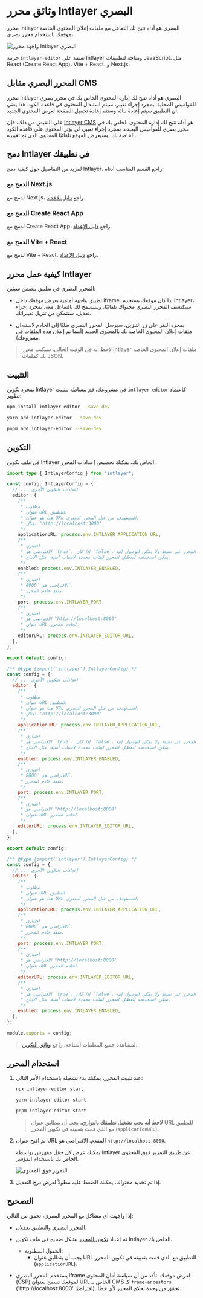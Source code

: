 # وثائق محرر Intlayer البصري

محرر Intlayer البصري هو أداة تتيح لك التفاعل مع ملفات إعلان المحتوى الخاصة بموقعك باستخدام محرر بصري.

![واجهة محرر Intlayer البصري](https://github.com/aymericzip/intlayer/blob/main/docs/assets/visual_editor.gif)

حزمة `intlayer-editor` تعتمد على Intlayer ومتاحة لتطبيقات JavaScript، مثل React (Create React App)، Vite + React، و Next.js.

## المحرر البصري مقابل CMS

محرر Intlayer البصري هو أداة تتيح لك إدارة المحتوى الخاص بك في محرر بصري للقواميس المحلية. بمجرد إجراء تغيير، سيتم استبدال المحتوى في قاعدة الكود. هذا يعني أن التطبيق سيتم إعادة بنائه وستتم إعادة تحميل الصفحة لعرض المحتوى الجديد.

على النقيض من ذلك، فإن [Intlayer CMS](https://github.com/aymericzip/intlayer/blob/main/docs/ar/intlayer_CMS.md) هو أداة تتيح لك إدارة المحتوى الخاص بك في محرر بصري للقواميس البعيدة. بمجرد إجراء تغيير، لن يؤثر المحتوى على قاعدة الكود الخاصة بك. وسيعرض الموقع تلقائيًا المحتوى الذي تم تغييره.

## دمج Intlayer في تطبيقك

لمزيد من التفاصيل حول كيفية دمج Intlayer، راجع القسم المناسب أدناه:

### الدمج مع Next.js

لدمج مع Next.js، راجع [دليل الإعداد](https://github.com/aymericzip/intlayer/blob/main/docs/ar/intlayer_with_nextjs_15.md).

### الدمج مع Create React App

لدمج مع Create React App، راجع [دليل الإعداد](https://github.com/aymericzip/intlayer/blob/main/docs/ar/intlayer_with_create_react_app.md).

### الدمج مع Vite + React

لدمج مع Vite + React، راجع [دليل الإعداد](https://github.com/aymericzip/intlayer/blob/main/docs/ar/intlayer_with_vite+react.md).

## كيفية عمل محرر Intlayer

المحرر البصري في تطبيق يتضمن شيئين:

- تطبيق واجهة أمامية يعرض موقعك داخل iframe. إذا كان موقعك يستخدم Intlayer، سيكتشف المحرر البصري محتواك تلقائيًا، وسيسمح لك بالتفاعل معه. بمجرد إجراء تعديل، ستتمكن من تنزيل تغييراتك.

- بمجرد النقر على زر التنزيل، سيرسل المحرر البصري طلبًا إلى الخادم لاستبدال ملفات إعلان المحتوى الخاصة بك بالمحتوى الجديد (أينما تم إعلان هذه الملفات في مشروعك).

> لاحظ أنه في الوقت الحالي، سيكتب محرر Intlayer ملفات إعلان المحتوى الخاصة بك كملفات JSON.

## التثبيت

بمجرد تكوين Intlayer في مشروعك، قم ببساطة بتثبيت `intlayer-editor` كاعتماد تطوير:

```bash packageManager="npm"
npm install intlayer-editor --save-dev
```

```bash packageManager="yarn"
yarn add intlayer-editor --save-dev
```

```bash packageManager="pnpm"
pnpm add intlayer-editor --save-dev
```

## التكوين

في ملف تكوين Intlayer الخاص بك، يمكنك تخصيص إعدادات المحرر:

```typescript fileName="intlayer.config.ts" codeFormat="typescript"
import type { IntlayerConfig } from "intlayer";

const config: IntlayerConfig = {
  // ... إعدادات التكوين الأخرى
  editor: {
    /**
     * مطلوب
     * عنوان URL للتطبيق.
     * هذا هو عنوان URL المستهدف من قبل المحرر البصري.
     * مثال: 'http://localhost:3000'
     */
    applicationURL: process.env.INTLAYER_APPLICATION_URL,
    /**
     * اختياري
     * الافتراضي هو `true`. إذا كان `false`، فإن المحرر غير نشط ولا يمكن الوصول إليه.
     * يمكن استخدامه لتعطيل المحرر لبيئات محددة لأسباب أمنية، مثل الإنتاج.
     */
    enabled: process.env.INTLAYER_ENABLED,
    /**
     * اختياري
     * الافتراضي هو `8000`.
     * منفذ خادم المحرر.
     */
    port: process.env.INTLAYER_PORT,
    /**
     * اختياري
     * الافتراضي هو "http://localhost:8000"
     * عنوان URL لخادم المحرر.
     */
    editorURL: process.env.INTLAYER_EDITOR_URL,
  },
};

export default config;
```

```javascript fileName="intlayer.config.mjs" codeFormat="esm"
/** @type {import('intlayer').IntlayerConfig} */
const config = {
  // ... إعدادات التكوين الأخرى
  editor: {
    /**
     * مطلوب
     * عنوان URL للتطبيق.
     * هذا هو عنوان URL المستهدف من قبل المحرر البصري.
     * مثال: 'http://localhost:3000'
     */
    applicationURL: process.env.INTLAYER_APPLICATION_URL,
    /**
     * اختياري
     * الافتراضي هو `true`. إذا كان `false`، فإن المحرر غير نشط ولا يمكن الوصول إليه.
     * يمكن استخدامه لتعطيل المحرر لبيئات محددة لأسباب أمنية، مثل الإنتاج.
     */
    enabled: process.env.INTLAYER_ENABLED,
    /**
     * اختياري
     * الافتراضي هو `8000`.
     * منفذ خادم المحرر.
     */
    port: process.env.INTLAYER_PORT,
    /**
     * اختياري
     * الافتراضي هو "http://localhost:8000"
     * عنوان URL لخادم المحرر.
     */
    editorURL: process.env.INTLAYER_EDITOR_URL,
  },
};

export default config;
```

```javascript fileName="intlayer.config.cjs" codeFormat="commonjs"
/** @type {import('intlayer').IntlayerConfig} */
const config = {
  // ... إعدادات التكوين الأخرى
  editor: {
    /**
     * مطلوب
     * عنوان URL للتطبيق.
     * هذا هو عنوان URL المستهدف من قبل المحرر البصري.
     */
    applicationURL: process.env.INTLAYER_APPLICATION_URL,
    /**
     * اختياري
     * الافتراضي هو `8000`.
     * منفذ خادم المحرر.
     */
    port: process.env.INTLAYER_PORT,
    /**
     * اختياري
     * الافتراضي هو "http://localhost:8000"
     * عنوان URL لخادم المحرر.
     */
    editorURL: process.env.INTLAYER_EDITOR_URL,
    /**
     * اختياري
     * الافتراضي هو `true`. إذا كان `false`، فإن المحرر غير نشط ولا يمكن الوصول إليه.
     * يمكن استخدامه لتعطيل المحرر لبيئات محددة لأسباب أمنية، مثل الإنتاج.
     */
    enabled: process.env.INTLAYER_ENABLED,
  },
};

module.exports = config;
```

> لمشاهدة جميع المعلمات المتاحة، راجع [وثائق التكوين](https://github.com/aymericzip/intlayer/blob/main/docs/ar/configuration.md).

## استخدام المحرر

1. عند تثبيت المحرر، يمكنك بدء تشغيله باستخدام الأمر التالي:

   ```bash packageManager="npm"
   npx intlayer-editor start
   ```

   ```bash packageManager="yarn"
   yarn intlayer-editor start
   ```

   ```bash packageManager="pnpm"
   pnpm intlayer-editor start
   ```

   > **لاحظ أنه يجب تشغيل تطبيقك بالتوازي.** يجب أن يتطابق عنوان URL للتطبيق مع الذي قمت بتعيينه في تكوين المحرر (`applicationURL`).

2. ثم افتح عنوان URL المقدم. الافتراضي هو `http://localhost:8000`.

   يمكنك عرض كل حقل مفهرس بواسطة Intlayer عن طريق التمرير فوق المحتوى الخاص بك باستخدام المؤشر.

   ![التمرير فوق المحتوى](https://github.com/aymericzip/intlayer/blob/main/docs/assets/intlayer_editor_hover_content.png)

3. إذا تم تحديد محتواك، يمكنك الضغط عليه مطولاً لعرض درج التعديل.

## التصحيح

إذا واجهت أي مشاكل مع المحرر البصري، تحقق من التالي:

- المحرر البصري والتطبيق يعملان.

- تم إعداد [تكوين المحرر](https://intlayer.org/doc/concept/configuration#editor-configuration) بشكل صحيح في ملف تكوين Intlayer الخاص بك.

  - الحقول المطلوبة:
    - يجب أن يتطابق عنوان URL للتطبيق مع الذي قمت بتعيينه في تكوين المحرر (`applicationURL`).

- يستخدم المحرر البصري iframe لعرض موقعك. تأكد من أن سياسة أمان المحتوى (CSP) لموقعك تسمح بعنوان URL الخاص بـ CMS كـ `frame-ancestors` ('http://localhost:8000' افتراضيًا). تحقق من وحدة تحكم المحرر لأي خطأ.

